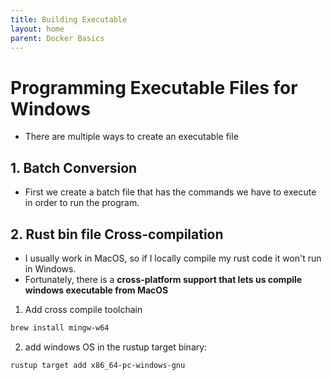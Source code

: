 ```yaml
---
title: Building Executable 
layout: home
parent: Docker Basics
---
```


# Programming Executable Files for Windows
* There are multiple ways to create an executable file

## 1. Batch Conversion
* First we create a batch file that has the commands we have to execute in order to run the program.

## 2. Rust bin file Cross-compilation
* I usually work in MacOS, so if I locally compile my rust code it won't run in Windows.
* Fortunately, there is a **cross-platform support that lets us compile windows executable from MacOS**

1) Add cross compile toolchain

```bash
brew install mingw-w64
```

2) add windows OS in the rustup target binary:
```bash
rustup target add x86_64-pc-windows-gnu
```